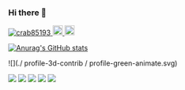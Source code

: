 ### Hi there 👋

<!--
**crab85193/crab85193** is a ✨ _special_ ✨ repository because its `README.md` (this file) appears on your GitHub profile.

Here are some ideas to get you started:

- 🔭 I’m currently working on ...
- 🌱 I’m currently learning ...
- 👯 I’m looking to collaborate on ...
- 🤔 I’m looking for help with ...
- 💬 Ask me about ...
- 📫 How to reach me: ...
- 😄 Pronouns: ...
- ⚡ Fun fact: ...
-->

<p align="left"> 
  <a href="https://github.com/crab85193/crab85193">
    <img src="https://komarev.com/ghpvc/?username=crab85193" alt="crab85193" />
  </a>
  <a href="http://twitter.com/crab85193">
    <img height="20" src="https://img.shields.io/twitter/follow/crab85193?label=Twitter&logo=twitter&style=flat" />
  </a>
  <a href="https://github.com/crab85193">
    <img height="20" src="https://img.shields.io/github/followers/yutkat?label=follow&logo=github&style=flat" />
  </a>
</p>

[![Anurag's GitHub stats](https://github-readme-stats.vercel.app/api?username=crab85193&theme=dark)](https://github.com/crab85193/github-readme-stats)

![](./ profile-3d-contrib / profile-green-animate.svg)

![](https://github-profile-summary-cards.vercel.app/api/cards/profile-details?username=crab85193&theme=github_dark)
![](https://github-profile-summary-cards.vercel.app/api/cards/repos-per-language?username=crab85193&theme=github_dark)
![](https://github-profile-summary-cards.vercel.app/api/cards/most-commit-language?username=crab85193&theme=github_dark)
![](https://github-profile-summary-cards.vercel.app/api/cards/stats?username=crab85193&theme=github_dark)
![](https://github-profile-summary-cards.vercel.app/api/cards/productive-time?username=crab85193&theme=github_dark)
